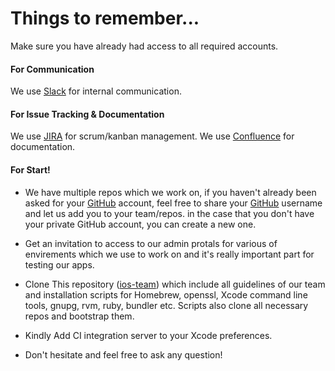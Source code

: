 # Things to remember...

Make sure you have already had access to all required accounts.

#### For Communication
We use [Slack](https://slack.com/) for internal communication.

#### For Issue Tracking & Documentation
We use [JIRA](https://www.atlassian.com/software/jira) for scrum/kanban management.
We use [Confluence](https://www.atlassian.com/software/confluence) for documentation.

#### For Start!
- We have multiple repos which we work on, if you haven't already been asked for your [GitHub](http://github.com) account, feel free to share your [GitHub](http://github.com) username and let us add you to your team/repos. in the case that you don't have your private GitHub account, you can create a new one.

- Get an invitation to access to our admin protals for various of envirements which we use to work on and it's really important part for testing our apps.

- Clone This repository ([ios-team](https://github.com/conichiGMBH/ios-team)) which include all guidelines of our team and installation scripts for Homebrew, openssl, Xcode command line tools, gnupg, rvm, ruby, bundler etc. Scripts also clone all necessary repos and bootstrap them. 

- Kindly Add CI integration server to your Xcode preferences.

- Don't hesitate and feel free to ask any question!

